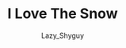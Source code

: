 ---
media: "images/rounds/round_4_2/i_love_the_snow.png"
media_type: image
type: art
title: I Love The Snow
author: [Lazy_Shyguy]
desc: Bjeurn Suez takes in the natural beauty of <i>Banshee Pit</i> while on an expedition.
---